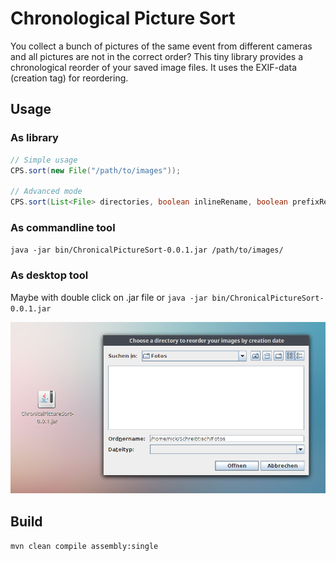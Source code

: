 # Chronological Picture Sort
You collect a bunch of pictures of the same event from different cameras and all pictures are not in the correct order? 
This tiny library provides a chronological reorder of your saved image files. It uses the EXIF-data (creation tag) for reordering.

## Usage

### As library
```java
// Simple usage
CPS.sort(new File("/path/to/images")); 

// Advanced mode
CPS.sort(List<File> directories, boolean inlineRename, boolean prefixRename, CPSProgress listener)
```

### As commandline tool
`java -jar bin/ChronicalPictureSort-0.0.1.jar /path/to/images/`


### As desktop tool
Maybe with double click on .jar file
or
`java -jar bin/ChronicalPictureSort-0.0.1.jar`

![alt screenshot](https://github.com/Milchreis/Chronological-Picture-Sort/raw/master/screenshot.png "Screenshot")


## Build
`mvn clean compile assembly:single`
